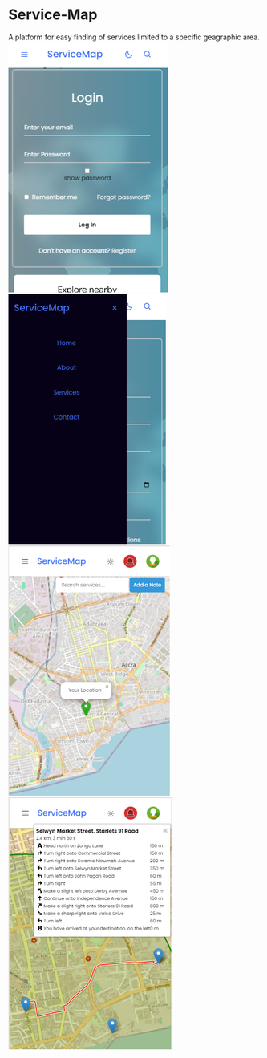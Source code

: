 # Service-Map

A platform for easy finding of services limited to a specific geagraphic area.
![alt text](<Screenshot (38).png>)</br>![alt text](<Screenshot (39).png>)</br> ![alt text](<Screenshot (33)-1.png>)</br>![alt text](<Screenshot (35).png>)
